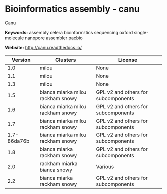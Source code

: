 # Bioinformatics assembly - canu

Canu

**Keywords:** assembly celera bioinformatics sequencing oxford single-molecule nanopore assembler pacbio

**Website:** <http://canu.readthedocs.io/>

| Version | Clusters | License |
| ------- | -------- | ------- |
| 1.0 | milou | None |
| 1.1 | milou | None |
| 1.3 | milou | None |
| 1.5 | bianca miarka milou rackham snowy | GPL v2 and others for subcomponents |
| 1.6 | bianca miarka milou rackham snowy | GPL v2 and others for subcomponents |
| 1.7 | bianca miarka milou rackham snowy | GPL v2 and others for subcomponents |
| 1.7-86da76b | bianca miarka milou rackham snowy | GPL v2 and others for subcomponents |
| 1.8 | bianca miarka rackham snowy | GPL v2 and others for subcomponents |
| 2.0 | rackham miarka bianca snowy | Various |
| 2.2 | bianca miarka rackham snowy | GPL v2 and others for subcomponents |
